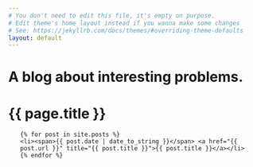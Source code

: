 ```yaml
---
# You don't need to edit this file, it's empty on purpose.
# Edit theme's home layout instead if you wanna make some changes
# See: https://jekyllrb.com/docs/themes/#overriding-theme-defaults
layout: default
---
```


# A blog about interesting problems.

<h1>{{ page.title }}</h1>
<ul class="posts">

	{% for post in site.posts %}
	<li><span>{{ post.date | date_to_string }}</span> <a href="{{ post.url }}" title="{{ post.title }}">{{ post.title }}</a></li>
	{% endfor %}
</ul>
